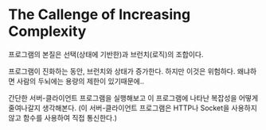 # The Callenge of Increasing Complexity
프로그램의 본질은 선택(상태에 기반한)과 브런치(로직)의 조합이다.

프로그램이 진화하는 동안, 브런치와 상태가 증가한다. 하지만 이것은 위험하다. 왜냐하면 사람의 두뇌에는 용량의 제한이 있기때문에..

간단한 서버-클라이언트 프로그램을 실행해보고 이 프로그램에 나타난 복잡성을 어떻게 줄여나갈지 생각해본다. (이 서버-클라이언트 프로그램은 HTTP나 Socket을 사용하지 않고 함수를 사용하여 직접 통신한다.)




